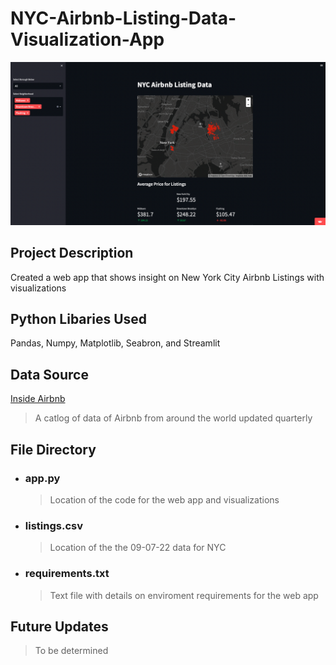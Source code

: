 # NYC-Airbnb-Listing-Data-Visualization-App

![Project Demo](demo.png)

## Project Description

Created a web app that shows insight on New York City Airbnb Listings with visualizations

## Python Libaries Used

Pandas, Numpy, Matplotlib, Seabron, and Streamlit

## Data Source

[Inside Airbnb](http://insideairbnb.com/get-the-data)
> A catlog of data of Airbnb from around the world updated quarterly

## File Directory
- ### app.py 
  > Location of the code for the web app and visualizations
- ### listings.csv
  > Location of the the 09-07-22 data for NYC
- ### requirements.txt
  > Text file with details on enviroment requirements for the web app

## Future Updates

> To be determined
